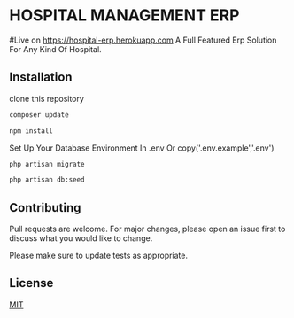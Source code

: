 # HOSPITAL MANAGEMENT ERP
#Live on https://hospital-erp.herokuapp.com
A Full Featured Erp Solution For Any Kind Of Hospital.
## Installation

clone this repository

```bash
composer update
```
```bash
npm install

```
Set Up Your Database Environment In .env Or copy('.env.example','.env')

```bash
php artisan migrate

```

```bash
php artisan db:seed

```



## Contributing
Pull requests are welcome. For major changes, please open an issue first to discuss what you would like to change.

Please make sure to update tests as appropriate.

## License
[MIT](https://choosealicense.com/licenses/mit/)
